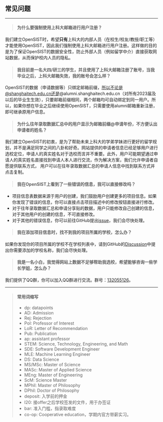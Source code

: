 ## 常见问题

---

> #### 为什么要强制使用上科大邮箱进行用户注册？
我们建立OpenSIST时，希望**只有**上科大的内部人员（在校生/校友/教授/职工等）才能使用OpenSIST，因此我们强制使用上科大邮箱进行用户注册。这样做的目的是为了保证OpenSIST的数据安全性，防止外部人员（例如留学中介）直接获取网站数据，从而保护校内人员的隐私。
> #### 我目前是一名大四/研三的学生，并且使用了上科大邮箱注册了账号，当我毕业之后，上科大邮箱失效，我的账号会怎么样？
OpenSIST的数据（申请数据等）只绑定邮箱前缀，所以不论是@shanghaitech.edu.cn还是@alumni.shanghaitech.edu.cn（对所有2023届及以后的毕业生生效），只要邮箱前缀相同，两个邮箱均可自动绑定到同一用户。所以，如果你想在毕业之后继续使用OpenSIST，只需要使用alumni邮箱重新注册，即可继承原用户信息。
> #### 为什么往年录取数据汇总中的用户显示为邮箱前缀@申请年份，不方便认出申请者的姓名？
我们建立OpenSIST的初衷，是为了帮助未来上科大的学弟学妹进行更好的留学规划，并不是满足同学之间的八卦和好奇。网站提供的申请者信息已经足够用户进行选校定位，申请人的真实姓名对于选校而言并不重要。此外，用户可能期望通过申请人的真实姓名直接找到申请人本人进行交流，作为解决方案，我们允许申请者自愿提供联系方式， 用户可以在往年录取数据汇总的申请人信息中找到联系方式并点击复制。
> #### 我在OpenSIST上看到了一些错误的信息，我可以直接修改吗？
* 项目信息表数据来源于用户的创建，我们鼓励用户创建更多的项目信息。如果你发现了错误的信息，你可以直接点击项目描述中的修改按钮直接进行修改。
* 对于往年录取数据汇总和申请分享贴的数据，用户只能修改自己创建的信息，对于其他用户的创建的信息，不可直接修改。
* 对于其他的错误信息，你可以前往GitHub提出[issue](https://github.com/OpenSIST/OpenSIST.github.io/issues)，我们会尽快处理。
> #### 我在添加项目信息时，找不到我的项目所属的学校，怎么办？
如果你发现你的项目所属的学校不在学校列表中，请到GitHub的[Discussion](https://github.com/orgs/OpenSIST/discussions/23)中提出你需要添加的学校名称，我们会尽快处理。
> #### 我是一名小白，我觉得网站上数据不足够帮助我选校，希望能够咨询一些学长学姐，怎么办？
我们提供了QQ群，你可以加入QQ群进行交流。群号：[132055126](http://qm.qq.com/cgi-bin/qm/qr?_wv=1027&k=8WAM3ZWxdfZYR0RsfOYBkvqyZMGIe6OY&authKey=wdhr9%2FDihgHL4iFbUTjw8x0h6R2SNyVNfxszrzKtRMV3Ytr10IC8kZpPU7e%2Bwdwx&noverify=0&group_code=132055126)。

---
> #### 常用词缩写
> - dp: datapoints
> - AD: Admission
> - Rej: Rejection
> - PoI: Professor of Interest
> - LoR: Letter of Recommendation
> - Pub: Publication
> - ap: assistant professor
> - STEM: Science, Technology, Engineering, and Math
> - SDE: Software Development Engineer
> - MLE: Machine Learning Engineer
> - DS: Data Science
> - MS/MSc: Master of Science
> - MASc: Master of Applied Science
> - MEng: Master of Engineering
> - ScM: Science Master
> - MPhil: Master of Philosophy
> - DPhil: Doctor of Philosophy
> - deposit: 入学前的押金
> - I20: 接offer之后学校签发的文件，用于办签证
> - bar: 准入门槛，指录取难度
> - co-op: Cooperative education，学期内官方带薪实习。
